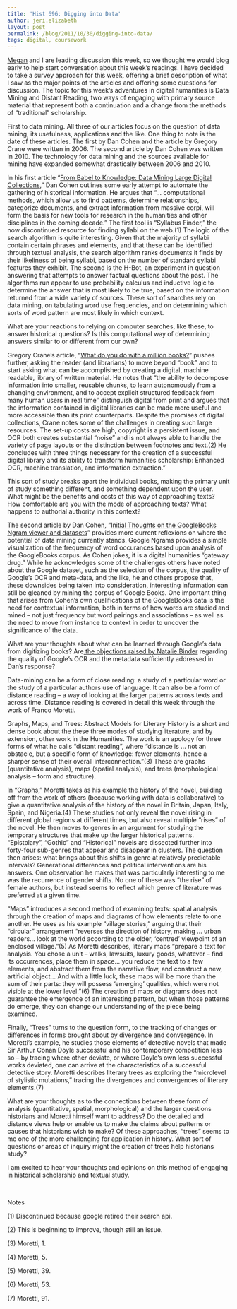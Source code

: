 ```yaml
---
title: 'Hist 696: Digging into Data'
author: jeri.elizabeth
layout: post
permalink: /blog/2011/10/30/digging-into-data/
tags: digital, coursework
---
```

[Megan][1] and I are leading discussion this week, so we thought we would blog early to help start conversation about this week’s readings. I have decided to take a survey approach for this week, offering a brief description of what I saw as the major points of the articles and offering some questions for discussion. The topic for this week&#8217;s adventures in digital humanities is Data Mining and Distant Reading, two ways of engaging with primary source material that represent both a continuation and a change from the methods of “traditional” scholarship.

First to data mining. All three of our articles focus on the question of data mining, its usefulness, applications and the like. One thing to note is the date of these articles. The first by Dan Cohen and the article by Gregory Crane were written in 2006. The second article by Dan Cohen was written in 2010. The technology for data mining and the sources available for mining have expanded somewhat drastically between 2006 and 2010.

In his first article “[From Babel to Knowledge: Data Mining Large Digital Collections][2],&#8221; Dan Cohen outlines some early attempt to automate the gathering of historical information. He argues that “&#8230; computational methods, which allow us to find patterns, determine relationships, categorize documents, and extract information from massive corpi, will form the basis for new tools for research in the humanities and other disciplines in the coming decade.” The first tool is “Syllabus Finder,” the now discontinued resource for finding syllabi on the web.(1) The logic of the search algorithm is quite interesting. Given that the majority of syllabi contain certain phrases and elements, and that these can be identified through textual analysis, the search algorithm ranks documents it finds by their likeliness of being syllabi, based on the number of standard syllabi features they exhibit. The second is the H-Bot, an experiment in question answering that attempts to answer factual questions about the past. The algorithms run appear to use probability calculus and inductive logic to determine the answer that is most likely to be true, based on the information returned from a wide variety of sources. These sort of searches rely on data mining, on tabulating word use frequencies, and on determining which sorts of word pattern are most likely in which context.

What are your reactions to relying on computer searches, like these, to answer historical questions? Is this computational way of determining answers similar to or different from our own?

Gregory Crane’s article, “[What do you do with a million books?][3]” pushes further, asking the reader (and librarians) to move beyond “book” and to start asking what can be accomplished by creating a digital, machine readable, library of written material. He notes that “the ability to decompose information into smaller, reusable chunks, to learn autonomously from a changing environment, and to accept explicit structured feedback from many human users in real time” distinguish digital from print and argues that the information contained in digital libraries can be made more useful and more accessible than its print counterparts. Despite the promises of digital collections, Crane notes some of the challenges in creating such large resources. The set-up costs are high, copyright is a persistent issue, and OCR both creates substantial “noise” and is not always able to handle the variety of page layouts or the distinction between footnotes and text.(2) He concludes with three things necessary for the creation of a successful digital library and its ability to transform humanities scholarship: Enhanced OCR, machine translation, and information extraction.”

This sort of study breaks apart the individual books, making the primary unit of study something different, and something dependent upon the user. What might be the benefits and costs of this way of approaching texts? How comfortable are you with the mode of approaching texts? What happens to authorial authority in this context?

The second article by Dan Cohen, “[Initial Thoughts on the GoogleBooks Ngram viewer and datasets][4]” provides more current reflexions on where the potential of data mining currently stands. Google Ngrams provides a simple visualization of the frequency of word occurances based upon analysis of the GoogleBooks corpus. As Cohen jokes, it is a digital humanities “gateway drug.” While he acknowledges some of the challenges others have noted about the Google dataset, such as the selection of the corpus, the quality of Google’s OCR and meta-data, and the like, he and others propose that, these downsides being taken into consideration, interesting information can still be gleaned by mining the corpus of Google Books. One important thing that arises from Cohen’s own qualifications of the GoogleBooks data is the need for contextual information, both in terms of how words are studied and mined &#8211; not just frequency but word pairings and associations &#8211; as well as the need to move from instance to context in order to uncover the significance of the data.

What are your thoughts about what can be learned through Google’s data from digitizing books? Are[ the objections raised by Natalie Binder][5] regarding the quality of Google’s OCR and the metadata sufficiently addressed in Dan’s response?

Data-mining can be a form of close reading: a study of a particular word or the study of a particular authors use of language. It can also be a form of distance reading &#8211; a way of looking at the larger patterns across texts and across time. Distance reading is covered in detail this week through the work of Franco Moretti.

Graphs, Maps, and Trees: Abstract Models for Literary History is a short and dense book about the these three modes of studying literature, and by extension, other work in the Humanities. The work is an apology for three forms of what he calls “distant reading”, where “distance is … not an obstacle, but a specific form of knowledge: fewer elements, hence a sharper sense of their overall interconnection.”(3) These are graphs (quantitative analysis), maps (spatial analysis), and trees (morphological analysis &#8211; form and structure).

In “Graphs,” Moretti takes as his example the history of the novel, building off from the work of others (because working with data is collaborative) to give a quantitative analysis of the history of the novel in Britain, Japan, Italy, Spain, and Nigeria.(4) These studies not only reveal the novel rising in different global regions at different times, but also reveal multiple “rises” of the novel. He then moves to genres in an argument for studying the temporary structures that make up the larger historical patterns. “Epistolary”, “Gothic” and “Historical” novels are dissected further into forty-four sub-genres that appear and disappear in clusters. The question then arises: what brings about this shifts in genre at relatively predictable intervals? Generational differences and political interventions are his answers. One observation he makes that was particularly interesting to me was the recurrence of gender shifts. No one of these was “the rise” of female authors, but instead seems to reflect which genre of literature was preferred at a given time.

“Maps” introduces a second method of examining texts: spatial analysis through the creation of maps and diagrams of how elements relate to one another. He uses as his example “village stories,” arguing that their “circular” arrangement “reverses the direction of history, making … urban readers&#8230; look at the world according to the older, ‘centred’ viewpoint of an enclosed village.”(5) As Moretti describes, literary maps “prepare a text for analysis. You chose a unit &#8211; walks, lawsuits, luxury goods, whatever &#8211; find its occurrences, place them in space&#8230; you reduce the text to a few elements, and abstract them from the narrative flow, and construct a new, artificial object&#8230; And with a little luck, these maps will be more than the sum of their parts: they will possess ‘emerging’ qualities, which were not visible at the lower level.”(6) The creation of maps or diagrams does not guarantee the emergence of an interesting pattern, but when those patterns do emerge, they can change our understanding of the piece being examined.

Finally, “Trees” turns to the question form, to the tracking of changes or differences in forms brought about by divergence and convergence. In Moretti’s example, he studies those elements of detective novels that made Sir Arthur Conan Doyle successful and his contemporary competition less so &#8211; by tracing where other deviate, or where Doyle’s own less successful works deviated, one can arrive at the characteristics of a successful detective story. Moretti describes literary trees as exploring the “microlevel of stylistic mutations,” tracing the divergences and convergences of literary elements.(7)

What are your thoughts as to the connections between these form of analysis (quantitative, spatial, morphological) and the larger questions historians and Moretti himself want to address? Do the detailed and distance views help or enable us to make the claims about patterns or causes that historians wish to make? Of these approaches, “trees” seems to me one of the more challenging for application in history. What sort of questions or areas of inquiry might the creation of trees help historians study?

I am excited to hear your thoughts and opinions on this method of engaging in historical scholarship and textual study.

&nbsp;

Notes

(1) Discontinued because google retired their search api.

(2) This is beginning to improve, though still an issue.

(3) Moretti, 1.

(4) Moretti, 5.

(5) Moretti, 39.

(6) Moretti, 53.

(7) Moretti, 91.

 [1]: http://meganrbrett.net/blog/2011/10/cliof11_week10/
 [2]: http://chnm.gmu.edu/essays-on-history-new-media/essays/?essayid=40
 [3]: http://www.dlib.org/dlib/march06/crane/03crane.html
 [4]: http://www.dancohen.org/2010/12/19/initial-thoughts-on-the-google-books-ngram-viewer-and-datasets/
 [5]: http://thebinderblog.com/2010/12/17/googles-word-engine-isnt-ready-for-prime-time/